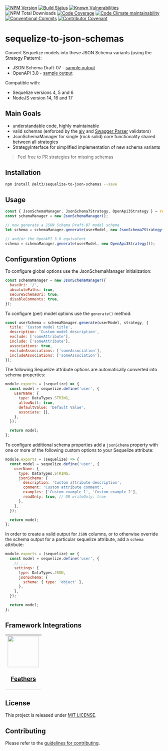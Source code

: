 [![NPM Version](https://img.shields.io/npm/v/@alt3/sequelize-to-json-schemas?style=flat-square)](https://www.npmjs.com/package/@alt3/sequelize-to-json-schemas)
[![Build Status](https://img.shields.io/travis/alt3/sequelize-to-json-schemas/master.svg?style=flat-square)](https://app.travis-ci.com/alt3/sequelize-to-json-schemas)
[![Known Vulnerabilities](https://snyk.io/test/github/alt3/sequelize-to-json-schemas/badge.svg)](https://snyk.io/test/github/alt3/sequelize-to-json-schemas)
![NPM Total Downloads](https://img.shields.io/npm/dt/@alt3/sequelize-to-json-schemas.svg?style=flat-square)
[![Code Coverage](https://img.shields.io/codecov/c/github/alt3/sequelize-to-json-schemas.svg?style=flat-square)](https://codecov.io/gh/alt3/sequelize-to-json-schemas)
[![Code Climate maintainability](https://img.shields.io/codeclimate/maintainability/alt3/sequelize-to-json-schemas?style=flat-square)](https://codeclimate.com/github/alt3/sequelize-to-json-schemas)
[![Conventional Commits](https://img.shields.io/badge/Conventional%20Commits-1.0.0-yellow.svg)](https://conventionalcommits.org)
[![Contributor Covenant](https://img.shields.io/badge/Contributor%20Covenant-v2.0%20adopted-ff69b4.svg?style=flat-square)](https://www.contributor-covenant.org/version/2/0/code_of_conduct)

# sequelize-to-json-schemas

Convert Sequelize models into these JSON Schema variants (using the Strategy Pattern):

- JSON Schema Draft-07 - [sample output](examples/json-schema-v7.md)
- OpenAPI 3.0 - [sample output](examples/openapi-v3.md)

Compatible with:

- Sequelize versions 4, 5 and 6
- NodeJS version 14, 16 and 17

## Main Goals

- understandable code, highly maintainable
- valid schemas (enforced by the [ajv](https://github.com/epoberezkin/ajv) and [Swagger Parser](https://github.com/APIDevTools/swagger-parser) validators)
- JsonSchemaManager for single (rock solid) core functionality shared between all strategies
- StrategyInterface for simplified implementation of new schema variants

> Feel free to PR strategies for missing schemas

## Installation

```bash
npm install @alt3/sequelize-to-json-schemas --save
```

## Usage

<!-- prettier-ignore-start -->
```javascript
const { JsonSchemaManager, JsonSchema7Strategy, OpenApi3Strategy } = require('@alt3/sequelize-to-json-schemas');
const schemaManager = new JsonSchemaManager();

// now generate a JSON Schema Draft-07 model schema
let schema = schemaManager.generate(userModel, new JsonSchema7Strategy());

// and/or the OpenAPI 3.0 equivalent
schema = schemaManager.generate(userModel, new OpenApi3Strategy());
```
<!-- prettier-ignore-end -->

## Configuration Options

To configure global options use the JsonSchemaManager initialization:

```javascript
const schemaManager = new JsonSchemaManager({
  baseUri: '/',
  absolutePaths: true,
  secureSchemaUri: true,
  disableComments: true,
});
```

To configure (per) model options use the `generate()` method:

```javascript
const userSchema = schemaManager.generate(userModel, strategy, {
  title: 'Custom model title',
  description: 'Custom model description',
  exclude: ['someAttribute'],
  include: ['someAttribute'],
  associations: true,
  excludeAssociations: ['someAssociation'],
  includeAssociations: ['someAssociation'],
});
```

The following Sequelize attribute options are automatically converted into
schema properties:

```javascript
module.exports = (sequelize) => {
  const model = sequelize.define('user', {
    userName: {
      type: DataTypes.STRING,
      allowNull: true,
      defaultValue: 'Default Value',
      associate: {},
    },
  });

  return model;
};
```

To configure additional schema properties add a `jsonSchema` property with
one or more of the following custom options to your Sequelize attribute:

```javascript
module.exports = (sequelize) => {
  const model = sequelize.define('user', {
    userName: {
      type: DataTypes.STRING,
      jsonSchema: {
        description: 'Custom attribute description',
        comment: 'Custom attribute comment',
        examples: ['Custom example 1', 'Custom example 2'],
        readOnly: true, // OR writeOnly: true
      },
    },
  });

  return model;
};
```

In order to create a valid output for `JSON` columns, or to otherwise override
the schema output for a particular sequelize attribute, add a `schema` attribute:

```javascript
module.exports = (sequelize) => {
  const model = sequelize.define('user', {
    // ...
    settings: {
      type: DataTypes.JSON,
      jsonSchema: {
        schema: { type: 'object' },
      },
    },
  });

  return model;
};
```

## Framework Integrations

<!-- prettier-ignore-start -->
<!-- markdownlint-disable -->
<table>
  <tr>
    <td align="center"><a href="https://github.com/alt3/sequelize-to-json-schemas/issues/17"><img src="https://raw.githubusercontent.com/feathersjs/docs/master/.vuepress/public/img/logo-title.jpg" width="100px;" alt=""/><br /><h3>Feathers</h3></td>
  </tr>
</table>

## License

This project is released under [MIT LICENSE](LICENSE.txt).

## Contributing

Please refer to the [guidelines for contributing](./contributing.md).
